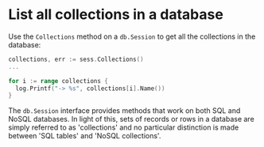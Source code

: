 # List all collections in a database

Use the `Collections` method on a `db.Session` to get all the collections in
the database:

```go
collections, err := sess.Collections()
...

for i := range collections {
  log.Printf("-> %s", collections[i].Name())
}
```

The `db.Session` interface provides methods that work on both SQL and NoSQL
databases. In light of this, sets of records or rows in a database are simply
referred to as 'collections' and no particular distinction is made between 'SQL
tables' and 'NoSQL collections'.


[2]: https://pkg.go.dev/github.com/upper/db/v4#Session
